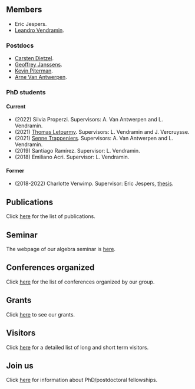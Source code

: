 ## Members

* Eric Jespers.
* [Leandro Vendramin](https://leandrovendramin.org/).

### Postdocs

* [Carsten Dietzel](https://sites.google.com/view/carstendietzel/startseite?pli=1).
* [Geoffrey Janssens](https://geoffreyjanssens.github.io/).
* [Kevin Piterman](http://mate.dm.uba.ar/~kpiterman/).
* [Arne Van Antwerpen](https://vanantwerpen.github.io/).

### PhD students

#### Current

* (2022) Silvia Properzi. Supervisors: A. Van Antwerpen and L. Vendramin. 
* (2021) [Thomas Letourmy](https://sites.google.com/view/thomas-letourmy/home). Supervisors: L. Vendramin and J. Vercruysse. 
* (2021) [Senne Trappeniers](https://sites.google.com/view/sennetrappeniers/homepage). Supervisors: A. Van Antwerpen and L. Vendramin.
* (2019) Santiago Ramírez. Supervisor: L. Vendramin.
* (2018) Emiliano Acri. Supervisor: L. Vendramin. 

#### Former

* (2018-2022) Charlotte Verwimp. Supervisor: Eric Jespers, [thesis](https://leandrovendramin.org/files/verwimp.pdf).

## Publications

Click [here](publications.md) for the list of publications.

## Seminar 

The webpage of our algebra seminar is [here](seminar.md). 

## Conferences organized 

Click [here](conferences.md) for the list of conferences organized by our group. 

## Grants 

Click [here](grants.md) to see our grants. 

## Visitors

Click [here](visitors.md) for a detailed list of long and short term visitors. 

## Join us

Click [here](joinus.md) for information about PhD/postdoctoral fellowships. 
